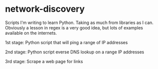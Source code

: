 network-discovery
=================

Scripts I'm writing to learn Python. Taking as much from libraries as I can. Obviously a lesson in regex is a very good idea, but lots of examples available on the internets.

1st stage:
Python script that will ping a range of IP addresses

2nd stage:
Python script everse DNS lookup on a range IP addresses

3rd stage:
Scrape a web page for links
